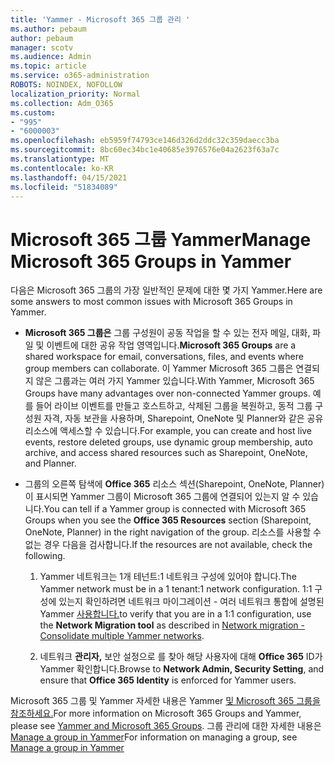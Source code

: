 ```yaml
---
title: 'Yammer - Microsoft 365 그룹 관리 '
ms.author: pebaum
author: pebaum
manager: scotv
ms.audience: Admin
ms.topic: article
ms.service: o365-administration
ROBOTS: NOINDEX, NOFOLLOW
localization_priority: Normal
ms.collection: Adm_O365
ms.custom:
- "995"
- "6000003"
ms.openlocfilehash: eb5959f74793ce146d326d2ddc32c359daecc3ba
ms.sourcegitcommit: 8bc60ec34bc1e40685e3976576e04a2623f63a7c
ms.translationtype: MT
ms.contentlocale: ko-KR
ms.lasthandoff: 04/15/2021
ms.locfileid: "51834089"
---
```

# <a name="manage-microsoft-365-groups-in-yammer"></a><span data-ttu-id="abb96-102">Microsoft 365 그룹 Yammer</span><span class="sxs-lookup"><span data-stu-id="abb96-102">Manage Microsoft 365 Groups in Yammer</span></span>

<span data-ttu-id="abb96-103">다음은 Microsoft 365 그룹의 가장 일반적인 문제에 대한 몇 가지 Yammer.</span><span class="sxs-lookup"><span data-stu-id="abb96-103">Here are some answers to most common issues with Microsoft 365 Groups in Yammer.</span></span>

* <span data-ttu-id="abb96-104">**Microsoft 365 그룹은** 그룹 구성원이 공동 작업을 할 수 있는 전자 메일, 대화, 파일 및 이벤트에 대한 공유 작업 영역입니다.</span><span class="sxs-lookup"><span data-stu-id="abb96-104">**Microsoft 365 Groups** are a shared workspace for email, conversations, files, and events where group members can collaborate.</span></span> <span data-ttu-id="abb96-105">이 Yammer Microsoft 365 그룹은 연결되지 않은 그룹과는 여러 가지 Yammer 있습니다.</span><span class="sxs-lookup"><span data-stu-id="abb96-105">With Yammer, Microsoft 365 Groups have many advantages over non-connected Yammer groups.</span></span> <span data-ttu-id="abb96-106">예를 들어 라이브 이벤트를 만들고 호스트하고, 삭제된 그룹을 복원하고, 동적 그룹 구성원 자격, 자동 보관을 사용하며, Sharepoint, OneNote 및 Planner와 같은 공유 리소스에 액세스할 수 있습니다.</span><span class="sxs-lookup"><span data-stu-id="abb96-106">For example, you can create and host live events, restore deleted groups, use dynamic group membership, auto archive, and access shared resources such as Sharepoint, OneNote, and Planner.</span></span>

* <span data-ttu-id="abb96-107">그룹의 오른쪽 탐색에 **Office 365** 리소스 섹션(Sharepoint, OneNote, Planner)이 표시되면 Yammer 그룹이 Microsoft 365 그룹에 연결되어 있는지 알 수 있습니다.</span><span class="sxs-lookup"><span data-stu-id="abb96-107">You can tell if a Yammer group is connected with Microsoft 365 Groups when you see the **Office 365 Resources** section (Sharepoint, OneNote, Planner) in the right navigation of the group.</span></span> <span data-ttu-id="abb96-108">리소스를 사용할 수 없는 경우 다음을 검사합니다.</span><span class="sxs-lookup"><span data-stu-id="abb96-108">If the resources are not available, check the following.</span></span>

  1. <span data-ttu-id="abb96-109">Yammer 네트워크는 1개 테넌트:1 네트워크 구성에 있어야 합니다.</span><span class="sxs-lookup"><span data-stu-id="abb96-109">The Yammer network must be in a 1 tenant:1 network configuration.</span></span> <span data-ttu-id="abb96-110">1:1 구성에 있는지 확인하려면 네트워크  마이그레이션 - 여러 네트워크 통합에 설명된 Yammer [사용합니다.](https://docs.microsoft.com/yammer/configure-your-yammer-network/consolidate-multiple-yammer-networks)</span><span class="sxs-lookup"><span data-stu-id="abb96-110">to verify that you are in a 1:1 configuration, use the **Network Migration tool** as described in [Network migration - Consolidate multiple Yammer networks](https://docs.microsoft.com/yammer/configure-your-yammer-network/consolidate-multiple-yammer-networks).</span></span>

  2. <span data-ttu-id="abb96-111">네트워크 **관리자,** 보안 설정으로 를 찾아 해당 사용자에 대해 **Office 365** ID가 Yammer 확인합니다.</span><span class="sxs-lookup"><span data-stu-id="abb96-111">Browse to **Network Admin, Security Setting**, and ensure that **Office 365 Identity** is enforced for Yammer users.</span></span>

<span data-ttu-id="abb96-112">Microsoft 365 그룹 및 Yammer 자세한 내용은 Yammer [및 Microsoft 365 그룹을 참조하세요.](https://docs.microsoft.com/yammer/manage-yammer-groups/yammer-and-office-365-groups)</span><span class="sxs-lookup"><span data-stu-id="abb96-112">For more information on Microsoft 365 Groups and Yammer, please see [Yammer and Microsoft 365 Groups](https://docs.microsoft.com/yammer/manage-yammer-groups/yammer-and-office-365-groups).</span></span> <span data-ttu-id="abb96-113">그룹 관리에 대한 자세한 내용은 [Manage a group in Yammer](https://support.office.com/article/Manage-a-group-in-Yammer-6e05c6d6-5548-4c88-89cd-e6757a514ef2)</span><span class="sxs-lookup"><span data-stu-id="abb96-113">For information on managing a group, see [Manage a group in Yammer](https://support.office.com/article/Manage-a-group-in-Yammer-6e05c6d6-5548-4c88-89cd-e6757a514ef2)</span></span>
